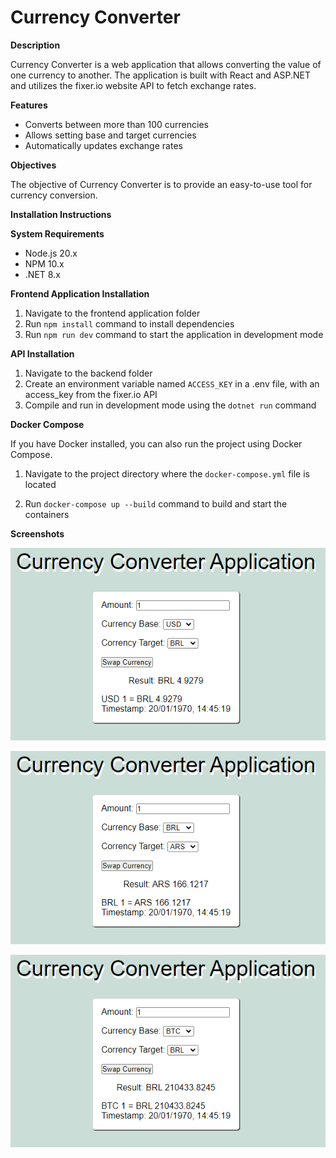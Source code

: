 # Currency Converter

**Description**

Currency Converter is a web application that allows converting the value of one currency to another. The application is built with React and ASP.NET and utilizes the fixer.io website API to fetch exchange rates.

**Features**

* Converts between more than 100 currencies
* Allows setting base and target currencies
* Automatically updates exchange rates

**Objectives**

The objective of Currency Converter is to provide an easy-to-use tool for currency conversion.

**Installation Instructions**

**System Requirements**

* Node.js 20.x
* NPM 10.x
* .NET 8.x

**Frontend Application Installation**

1. Navigate to the frontend application folder
2. Run `npm install` command to install dependencies
3. Run `npm run dev` command to start the application in development mode

**API Installation**

1. Navigate to the backend folder
2. Create an environment variable named `ACCESS_KEY` in a .env file, with an access_key from the fixer.io API
3. Compile and run in development mode using the `dotnet run` command

**Docker Compose**

If you have Docker installed, you can also run the project using Docker Compose.

1. Navigate to the project directory where the `docker-compose.yml` file is located

2. Run `docker-compose up --build` command to build and start the containers

**Screenshots**

![Conversão USB para BRL](other/Screenshot_1.png)

![Conversão BRL para ARS](other/Screenshot_2.png)

![Conversão BTC para BRL](other/Screenshot_3.png)